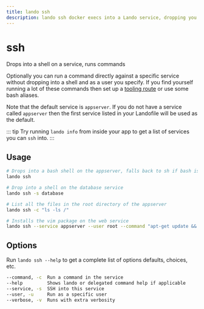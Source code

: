 ```yaml
---
title: lando ssh
description: lando ssh docker execs into a Lando service, dropping you into a shell by default or running specific commands as a given user.
---
```


# ssh

Drops into a shell on a service, runs commands

Optionally you can run a command directly against a specific service without dropping into a shell and as a user you specify. If you find yourself running a lot of these commands then set up a [tooling route](https://docs.lando.dev/config/tooling.html) or use some bash aliases.

Note that the default service is `appserver`. If you do not have a service called `appserver` then the first service listed in your Landofile will be used as the default.

::: tip
Try running `lando info` from inside your app to get a list of services you can `ssh` into.
:::

## Usage

```bash
# Drops into a bash shell on the appserver, falls back to sh if bash is unavailable
lando ssh

# Drop into a shell on the database service
lando ssh -s database

# List all the files in the root directory of the appserver
lando ssh -c "ls -ls /"

# Installs the vim package on the web service
lando ssh --service appserver --user root --command "apt-get update && apt install vim -y"
```

## Options

Run `lando ssh --help` to get a complete list of options defaults, choices, etc.

```bash
--command, -c  Run a command in the service
--help         Shows lando or delegated command help if applicable
--service, -s  SSH into this service
--user, -u     Run as a specific user
--verbose, -v  Runs with extra verbosity
```
